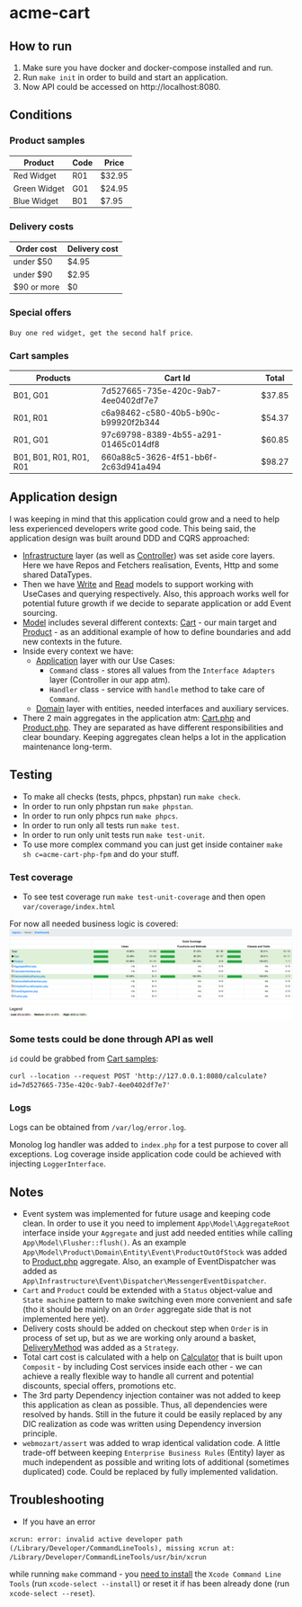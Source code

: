 # acme-cart

## How to run

1. Make sure you have docker and docker-compose installed and run.
2. Run `make init` in order to build and start an application.
3. Now API could be accessed on http://localhost:8080.

## Conditions

### Product samples

| Product      | Code | Price  |
|--------------|------|--------|
| Red Widget   | R01  | $32.95 |
| Green Widget | G01  | $24.95 |
| Blue Widget  | B01  | $7.95  |

### Delivery costs

| Order cost  | Delivery cost |
|-------------|---------------|
| under $50   | $4.95         |
| under $90   | $2.95         |
| $90 or more | $0            |

### Special offers

`Buy one red widget, get the second half price`.

### Cart samples

| Products                | Cart Id                              | Total  |
|-------------------------|--------------------------------------|--------|
| B01, G01                | 7d527665-735e-420c-9ab7-4ee0402df7e7 | $37.85 |
| R01, R01                | c6a98462-c580-40b5-b90c-b99920f2b344 | $54.37 |
| R01, G01                | 97c69798-8389-4b55-a291-01465c014df8 | $60.85 |
| B01, B01, R01, R01, R01 | 660a88c5-3626-4f51-bb6f-2c63d941a494 | $98.27 |


## Application design

I was keeping in mind that this application could grow and a need to help less experienced developers write good code.
This being said, the application design was built around DDD and CQRS approached:
- [Infrastructure](src%2FInfrastructure) layer (as well as [Controller](src%2FController)) was set aside core layers.
Here we have Repos and Fetchers realisation, Events, Http and some shared DataTypes.
- Then we have [Write](src%2FModel) and [Read](src%2FReadModel) models to support working with UseCases and querying respectively.
Also, this approach works well for potential future growth if we decide to separate application or add Event sourcing.
- [Model](src%2FModel) includes several different contexts: [Cart](src%2FModel%2FCart) - our main target and
[Product](src%2FModel%2FProduct) - as an additional example of how to define boundaries and add new contexts in the future.
- Inside every context we have:
  - [Application](src%2FModel%2FCart%2FApplication) layer with our Use Cases:
    - `Command` class - stores all values from the `Interface Adapters` layer (Controller in our app atm).
    - `Handler` class - service with `handle` method to take care of `Command`.
  - [Domain](src%2FModel%2FCart%2FDomain) layer with entities, needed interfaces and auxiliary services.
- There 2 main aggregates in the application atm: [Cart.php](src%2FModel%2FCart%2FDomain%2FEntity%2FCart%2FCart.php) and 
[Product.php](src%2FModel%2FProduct%2FDomain%2FEntity%2FProduct%2FProduct.php). They are separated as have different
responsibilities and clear boundary. Keeping aggregates clean helps a lot in the application maintenance long-term.

## Testing

- To make all checks (tests, phpcs, phpstan) run `make check`.
- In order to run only phpstan run `make phpstan`.
- In order to run only phpcs run `make phpcs`.
- In order to run only all tests run `make test`.
- In order to run only unit tests run `make test-unit`.
- To use more complex command you can just get inside container `make sh c=acme-cart-php-fpm` and do your stuff.

### Test coverage

- To see test coverage run `make test-unit-coverage` and then open `var/coverage/index.html`

For now all needed business logic is covered:
![img.png](docs/img/img.png)

### Some tests could be done through API as well

`id` could be grabbed from [Cart samples](#cart-samples):
```curl
curl --location --request POST 'http://127.0.0.1:8080/calculate?id=7d527665-735e-420c-9ab7-4ee0402df7e7'
```

### Logs

Logs can be obtained from `/var/log/error.log`.

Monolog log handler was added to `index.php` for a test purpose to cover all exceptions.
Log coverage inside application code could be achieved with injecting `LoggerInterface`.

## Notes

- Event system was implemented for future usage and keeping code clean. 
In order to use it you need to implement `App\Model\AggregateRoot` interface inside your `Aggregate` and just add needed entities while calling `App\Model\Flusher::flush()`.
As an example `App\Model\Product\Domain\Entity\Event\ProductOutOfStock` was added to [Product.php](src%2FModel%2FProduct%2FDomain%2FEntity%2FProduct%2FProduct.php) aggregate.
Also, an example of EventDispatcher was added as `App\Infrastructure\Event\Dispatcher\MessengerEventDispatcher`.
- `Cart` and `Product` could be extended with a `Status` object-value and `State machine` pattern to make switching even more convenient and safe (tho it should be mainly on an `Order` aggregate side that is not implemented here yet).
- Delivery costs should be added on checkout step when `Order` is in process of set up, but as we are working only around a basket,
[DeliveryMethod](src%2FModel%2FDeliveryMethodFactory.php) was added as a `Strategy`.
- Total cart cost is calculated with a help on [Calculator](src%2FModel%2FCart%2FDomain%2FService%2FCalculator) that 
is built upon `Composit` - by including Cost services inside each other - we can achieve a really flexible way
to handle all current and potential discounts, special offers, promotions etc.
- The 3rd party Dependency injection container was not added to keep this application as clean as possible.
Thus, all dependencies were resolved by hands. Still in the future it could be easily replaced by any DIC realization as
code was written using Dependency inversion principle.
- `webmozart/assert` was added to wrap identical validation code.
A little trade-off between keeping `Enterprise Business Rules` (Entity) layer as much independent as possible and writing lots of
additional (sometimes duplicated) code. Could be replaced by fully implemented validation.


## Troubleshooting

- If you have an error 
```
xcrun: error: invalid active developer path (/Library/Developer/CommandLineTools), missing xcrun at: /Library/Developer/CommandLineTools/usr/bin/xcrun
```
while running `make` command - you [need to install](https://apple.stackexchange.com/questions/254380/why-am-i-getting-an-invalid-active-developer-path-when-attempting-to-use-git-a) the `Xcode Command Line Tools` (run `xcode-select --install`) or reset it if has been already done (run `xcode-select --reset`).